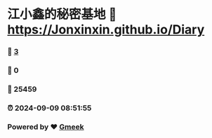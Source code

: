 # 江小鑫的秘密基地 :link: https://Jonxinxin.github.io/Diary 
### :page_facing_up: [3](https://Jonxinxin.github.io/Diary/tag.html) 
### :speech_balloon: 0 
### :hibiscus: 25459 
### :alarm_clock: 2024-09-09 08:51:55 
### Powered by :heart: [Gmeek](https://github.com/Meekdai/Gmeek)
